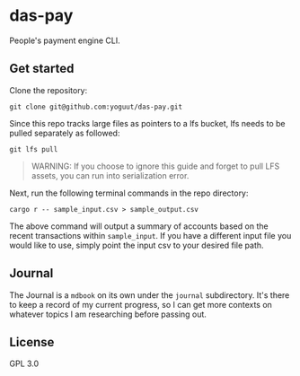 # das-pay

People's payment engine CLI.

## Get started

Clone the repository:

```bash,ignore
git clone git@github.com:yoguut/das-pay.git
```

Since this repo tracks large files as pointers to a lfs bucket, lfs needs to be pulled separately as followed:

```bash,ignore
git lfs pull
```

> WARNING: If you choose to ignore this guide and forget to pull LFS assets, you can run into serialization error.

Next, run the following terminal commands in the repo directory:

```bash,ignore
cargo r -- sample_input.csv > sample_output.csv
```

The above command will output a summary of accounts based on the recent transactions within `sample_input`.
If you have a different input file you would like to use, simply point the input csv to your desired file
path.

## Journal

The Journal is a `mdbook` on its own under the `journal` subdirectory. It's there to keep a record of my current progress, so I can get more contexts on whatever topics I am researching before passing out.

## License

GPL 3.0
